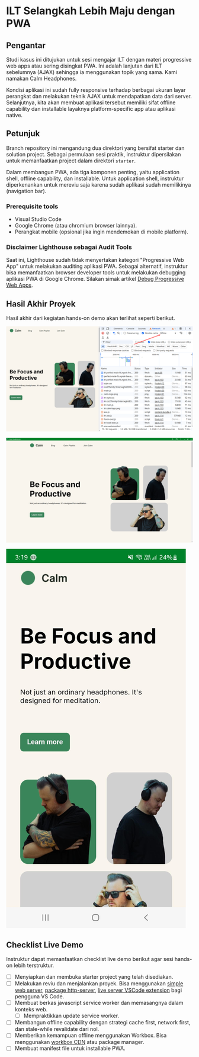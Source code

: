 # ILT Selangkah Lebih Maju dengan PWA

## Pengantar

Studi kasus ini ditujukan untuk sesi mengajar ILT dengan materi progressive web apps atau sering disingkat PWA. Ini adalah lanjutan dari ILT sebelumnya (AJAX) sehingga ia menggunakan topik yang sama. Kami namakan Calm Headphones.

Kondisi aplikasi ini sudah fully responsive terhadap berbagai ukuran layar perangkat dan melakukan teknik AJAX untuk mendapatkan data dari server. Selanjutnya, kita akan membuat aplikasi tersebut memiliki sifat offline capability dan installable layaknya platform-specific app atau aplikasi native.

## Petunjuk

Branch repository ini mengandung dua direktori yang bersifat starter dan solution project. Sebagai permulaan sesi praktik, instruktur dipersilakan untuk memanfaatkan project dalam direktori `starter`.

Dalam membangun PWA, ada tiga komponen penting, yaitu application shell, offline capability, dan installable. Untuk application shell, instruktur diperkenankan untuk mereviu saja karena sudah aplikasi sudah memilikinya (navigation bar).

### Prerequisite tools

- Visual Studio Code
- Google Chrome (atau chromium browser lainnya).
- Perangkat mobile (opsional jika ingin mendemokan di mobile platform).

### Disclaimer Lighthouse sebagai Audit Tools

Saat ini, Lighthouse sudah tidak menyertakan kategori "Progressive Web App" untuk melakukan auditing aplikasi PWA. Sebagai alternatif, instruktur bisa memanfaatkan browser developer tools untuk melakukan debugging aplikasi PWA di Google Chrome. Silakan simak artikel [Debug Progressive Web Apps](https://developer.chrome.com/docs/devtools/progressive-web-apps).

## Hasil Akhir Proyek

Hasil akhir dari kegiatan hands-on demo akan terlihat seperti berikut.

![Offline Capability for Calm Headphones](/pwa-offline-devtools.png?raw=true)

![Calm Headphones on desktop platform](/pwa-desktop.png?raw=true)

![Calm Headphones on mobile platform](/pwa-mobile.jpeg?raw=true)

## Checklist Live Demo

Instruktur dapat memanfaatkan checklist live demo berikut agar sesi hands-on lebih terstruktur.

- [ ] Menyiapkan dan membuka starter project yang telah disediakan.
- [ ] Melakukan reviu dan menjalankan proyek. Bisa menggunakan [simple web server](https://simplewebserver.org/), [package http-server](https://www.npmjs.com/package/http-server), [live server VSCode extension](https://marketplace.visualstudio.com/items?itemName=ritwickdey.LiveServer) bagi pengguna VS Code.
- [ ] Membuat berkas javascript service worker dan memasangnya dalam konteks web.
  - [ ] Mempraktikkan update service worker.
- [ ] Membangun offline capability dengan strategi cache first, network first, dan stale-while revalidate dari nol.
- [ ] Memberikan kemampuan offline menggunakan Workbox. Bisa menggunakan [workbox CDN](https://developer.chrome.com/docs/workbox/modules/workbox-sw#using_workbox_sw_via_cdn) atau package manager.
- [ ] Membuat manifest file untuk installable PWA.
